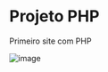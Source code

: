 # Projeto PHP
Primeiro site com PHP

![image](https://user-images.githubusercontent.com/99426704/167635702-a28fdc5c-c7e6-4c50-ad87-a6bd669eae00.png)
